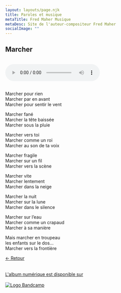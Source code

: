 ```yaml
---
layout: layouts/page.njk
title: Paroles et musique
metaTitle: Fred Maher Musique
metaDesc: Site de l'auteur-compositeur Fred Maher
socialImage: ""
---
```

<style>
*:focus {
    outline: none;
}
</style>

  ## Marcher
 <br> 
<audio controls>
  <source src="https://fredmahermusique.com/mp3/marcher.ogg" type="audio/ogg">
  <source src="https://fredmahermusique.com/mp3/marcher.mp3" type="audio/mpeg">
Your browser does not support the audio element.
</audio>
<br>
<br>     


Marcher pour rien<br>
Marcher par en avant<br>
Marcher pour sentir le vent

Marcher fané<br>
Marcher la tête baissée<br>
Marcher sous la pluie

Marcher vers toi<br>
Marcher comme un roi<br>
Marcher au son de ta voix

Marcher fragile<br>
Marcher sur un fil<br>
Marcher vers la scène

Marcher vite<br>
Marcher lentement<br>
Marcher dans la neige

Marcher la nuit<br>
Marcher sur la lune<br>
Marcher dans le silence

Marcher sur l’eau<br>
Marcher comme un crapaud<br>
Marcher à sa manière

Mais marcher en troupeau<br>
les enfants sur le dos…<br>
Marcher vers la frontière

[&larr; Retour](/j-attends-l-printemps/index.html#heading-paroles-et-musique)
<br>
<br> 
<a class="bandcamp" href="https://fredmahermusique.bandcamp.com">
          <br>L'album numérique est disponible sur<br><br><img src="/images/bandcamp.svg" alt="Logo Bandcamp"></a>